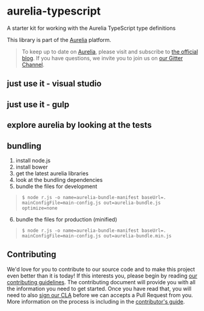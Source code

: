# aurelia-typescript
A starter kit for working with the Aurelia TypeScript type definitions

This library is part of the [Aurelia](http://www.aurelia.io/) platform.

> To keep up to date on [Aurelia](http://www.aurelia.io/), please visit and subscribe to [the official blog](http://blog.durandal.io/). If you have questions, we invite you to join us on [our Gitter Channel](https://gitter.im/aurelia/discuss).

## just use it - visual studio

## just use it - gulp

## explore aurelia by looking at the tests

## bundling
1. install node.js
2. install bower
3. get the latest aurelia libraries
4. look at the bundling dependencies
5. bundle the files for development

>`$ node r.js -o name=aurelia-bundle-manifest baseUrl=. mainConfigFile=main-config.js out=aurelia-bundle.js optimize=none`
6. bundle the files for production (minified)

>`$ node r.js -o name=aurelia-bundle-manifest baseUrl=. mainConfigFile=main-config.js out=aurelia-bundle.min.js`

## Contributing

We'd love for you to contribute to our source code and to make this project even better than it is today! If this interests you, please begin by reading [our contributing guidelines](https://github.com/DurandalProject/about/blob/master/CONTRIBUTING.md). The contributing document will provide you with all the information you need to get started. Once you have read that, you will need to also [sign our CLA](http://goo.gl/forms/dI8QDDSyKR) before we can accepts a Pull Request from you. More information on the process is including in the [contributor's guide](https://github.com/DurandalProject/about/blob/master/CONTRIBUTING.md).

